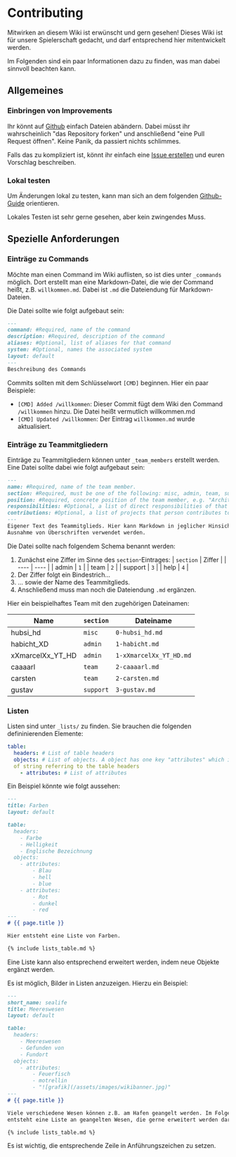 # Contributing

Mitwirken an diesem Wiki ist erwünscht und gern gesehen! Dieses Wiki ist für
unsere Spielerschaft gedacht, und darf entsprechend hier mitentwickelt werden.

Im Folgenden sind ein paar Informationen dazu zu finden, was man dabei sinnvoll
beachten kann.

## Allgemeines

### Einbringen von Improvements

Ihr könnt auf [Github](https://github.com/FLBadoras/wiki) einfach Dateien
abändern. Dabei müsst ihr wahrscheinlich "das Repository forken" und
anschließend "eine Pull Request öffnen". Keine Panik, da passiert nichts
schlimmes.

Falls das zu kompliziert ist, könnt ihr einfach eine [Issue
erstellen](https://github.com/FLBadoras/wiki/issues/new) und euren Vorschlag
beschreiben.

### Lokal testen

Um Änderungen lokal zu testen, kann man sich an dem folgenden
[Github-Guide](https://docs.github.com/de/pages/setting-up-a-github-pages-site-with-jekyll/testing-your-github-pages-site-locally-with-jekyll?platform=linux)
orientieren.

Lokales Testen ist sehr gerne gesehen, aber kein zwingendes Muss.

## Spezielle Anforderungen

### Einträge zu Commands

Möchte man einen Command im Wiki auflisten, so ist dies unter `_commands`
möglich. Dort erstellt man eine Markdown-Datei, die wie der Command heißt, z.B.
`willkommen.md`. Dabei ist `.md` die Dateiendung für Markdown-Dateien.

Die Datei sollte wie folgt aufgebaut sein:

```md
---
command: #Required, name of the command
description: #Required, description of the command
aliases: #Optional, list of aliases for that command
system: #Optional, names the associated system
layout: default
---
Beschreibung des Commands
```

Commits sollten mit dem Schlüsselwort `[CMD]` beginnen. Hier ein paar Beispiele:

- `[CMD] Added /willkommen`: Dieser Commit fügt dem Wiki den Command
  `/willkommen` hinzu. Die Datei heißt vermutlich willkommen.md
- `[CMD] Updated /willkommen`: Der Eintrag `willkommen.md` wurde aktualisiert.

### Einträge zu Teammitgliedern

Einträge zu Teammitgliedern können unter `_team_members` erstellt werden. Eine
Datei sollte dabei wie folgt aufgebaut sein:

```md
---
name: #Required, name of the team member.
section: #Required, must be one of the following: misc, admin, team, support
position: #Required, concrete position of the team member, e.g. "Architekt"
responsibilities: #Optional, a list of direct responsibilities of that person
contributions: #Optional, a list of projects that person contributes to
---
Eigener Text des Teammitglieds. Hier kann Markdown in jeglicher Hinsicht mit
Ausnahme von Überschriften verwendet werden.
```

Die Datei sollte nach folgendem Schema benannt werden:

1. Zunächst eine Ziffer im Sinne des `section`-Eintrages:
| `section` | Ziffer |
| ---- | ---- |
| admin | `1` |
| team | `2` |
| support | `3` |
| help | `4` |
2. Der Ziffer folgt ein Bindestrich...
3. ... sowie der Name des Teammitglieds.
4. Anschließend muss man noch die Dateiendung `.md` ergänzen.

Hier ein beispielhaftes Team mit den zugehörigen Dateinamen:

| Name | `section` | Dateiname |
| ---- | --------- | --------- |
| hubsi_hd | `misc` | `0-hubsi_hd.md` |
| habicht_XD | `admin` | `1-habicht.md` |
| xXmarcelXx_YT_HD | `admin` | `1-xXmarcelXx_YT_HD.md` |
| caaaarl | `team` | `2-caaaarl.md` |
| carsten | `team` | `2-carsten.md` |
| gustav | `support` | `3-gustav.md` |

### Listen

Listen sind unter `_lists/` zu finden. Sie brauchen die folgenden
defininierenden Elemente:

```yml
table:
  headers: # List of table headers
  objects: # List of objects. A object has one key "attributes" which is a list
  of string referring to the table headers
    - attributes: # List of attributes
```

Ein Beispiel könnte wie folgt aussehen:

```md
---
title: Farben
layout: default

table:
  headers:
    - Farbe
    - Helligkeit
    - Englische Bezeichnung
  objects:
    - attributes:
        - Blau
        - hell
        - blue
    - attributes:
        - Rot
        - dunkel
        - red
---
# {{ page.title }}

Hier entsteht eine Liste von Farben.

{% include lists_table.md %}
```

Eine Liste kann also entsprechend erweitert werden, indem neue Objekte ergänzt
werden.

Es ist möglich, Bilder in Listen anzuzeigen. Hierzu ein Beispiel:

```md
---
short_name: sealife
title: Meereswesen
layout: default

table:
  headers:
    - Meereswesen
    - Gefunden von
    - Fundort
  objects:
    - attributes:
        - Feuerfisch
        - motrellin
        - "![grafik](/assets/images/wikibanner.jpg)"
---
# {{ page.title }}

Viele verschiedene Wesen können z.B. am Hafen geangelt werden. Im Folgenden
entsteht eine Liste an geangelten Wesen, die gerne erweitert werden darf.

{% include lists_table.md %}
```

Es ist wichtig, die entsprechende Zeile in Anführungszeichen zu setzen.
